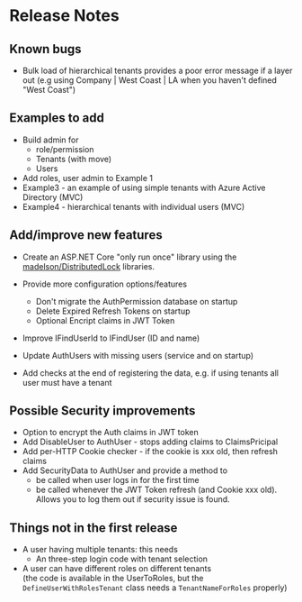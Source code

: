 # Release Notes

## Known bugs

- Bulk load of hierarchical tenants provides a poor error message if a layer out (e.g using Company | West Coast | LA when you haven't defined "West Coast")

## Examples to add

- Build admin for 
  - role/permission
  - Tenants (with move)
  - Users
- Add roles, user admin to Example 1
- Example3 - an example of using simple tenants with Azure Active Directory (MVC)
- Example4 - hierarchical tenants with individual users (MVC)

## Add/improve new features

- Create an ASP.NET Core "only run once" library using the [madelson/DistributedLock](https://github.com/madelson/DistributedLock) libraries.
- Provide more configuration options/features
  - Don't migrate the AuthPermission database on startup
  - Delete Expired Refresh Tokens on startup
  - Optional Encript claims in JWT Token
- Improve IFindUserId to IFindUser (ID and name)
- Update AuthUsers with missing users (service and on startup)

- Add checks at the end of registering the data, e.g. if using tenants all user must have a tenant

## Possible Security improvements
- Option to encrypt the Auth claims in JWT token
- Add DisableUser to AuthUser - stops adding claims to ClaimsPricipal
- Add per-HTTP Cookie checker - if the cookie is xxx old, then refresh claims
- Add SecurityData to AuthUser and provide a method to 
  - be called when user logs in for the first time
  - be called whenever the JWT Token refresh (and Cookie xxx old). Allows you to log them out if security issue is found.



## Things not in the first release

- A user having multiple tenants: this needs
  - An three-step login code with tenant selection
- A user can have different roles on different tenants  
(the code is available in the UserToRoles, but the `DefineUserWithRolesTenant` class needs a `TenantNameForRoles` properly)
